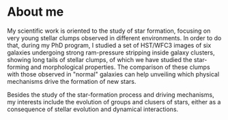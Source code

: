 # About me

My scientific work is oriented to the study of star formation, focusing on very young stellar clumps observed in different environments. In order to do that, during my PhD program, I studied a set of HST/WFC3 images of six galaxies undergoing strong ram-pressure stripping inside galaxy clusters, showing long tails of stellar clumps, of which we have studied the star-forming and morphological properties. The comparison of these clumps with those observed in "normal" galaxies can help unveiling which physical mechanisms drive the formation of new stars.

Besides the study of the star-formation process and driving mechanisms, my interests include the evolution of groups and clusers of stars, either as a consequence of stellar evolution and dynamical interactions.
